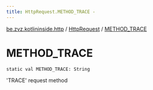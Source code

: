 ```yaml
---
title: HttpRequest.METHOD_TRACE - 
---
```


[be.zvz.kotlininside.http](../index.html) / [HttpRequest](index.html) / [METHOD_TRACE](./-m-e-t-h-o-d_-t-r-a-c-e.html)

# METHOD_TRACE

`static val METHOD_TRACE: String`

'TRACE' request method

